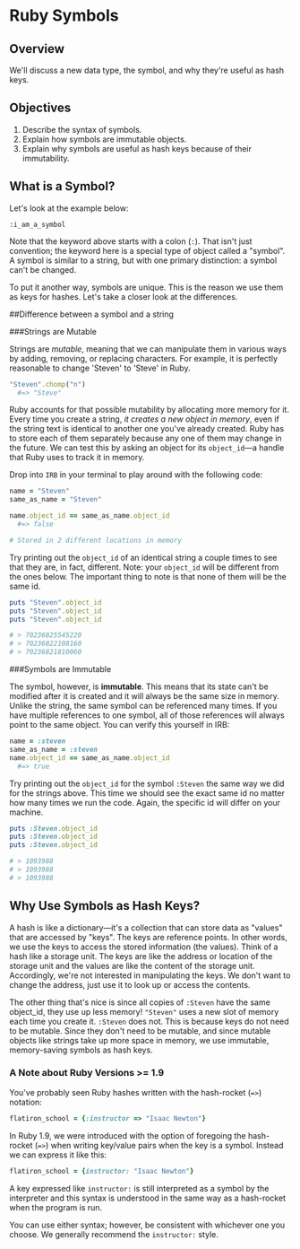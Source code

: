 # Ruby Symbols
## Overview
We'll discuss a new data type, the symbol, and why they're useful as hash keys.

## Objectives

1. Describe the syntax of symbols.
2. Explain how symbols are immutable objects.
3. Explain why symbols are useful as hash keys because of their immutability.

## What is a Symbol? 

Let's look at the example below:

```
:i_am_a_symbol
```

Note that the keyword above starts with a colon (`:`). That isn't just convention; the keyword here is a special type of object called a "symbol". A symbol is similar to a string, but with one primary distinction: a symbol can't be changed.

To put it another way, symbols are unique. This is the reason we use them as keys for hashes. Let's take a closer look at the differences.

##Difference between a symbol and a string

###Strings are Mutable

Strings are *mutable*, meaning that we can manipulate them in various ways by adding, removing, or replacing characters. For example, it is perfectly reasonable to change 'Steven' to 'Steve' in Ruby.

```ruby
"Steven".chomp("n")
  #=> "Steve"
```

Ruby accounts for that possible mutability by allocating more memory for it. Every time you create a string, *it creates a new object in memory*, even if the string text is identical to another one you've already created. Ruby has to store each of them separately because any one of them may change in the future. We can test this by asking an object for its `object_id`—a handle that Ruby uses to track it in memory. 

Drop into `IRB` in your terminal to play around with the following code:

```ruby
name = "Steven" 
same_as_name = "Steven"

name.object_id == same_as_name.object_id
  #=> false

# Stored in 2 different locations in memory
```

Try printing out the `object_id` of an identical string a couple times to see that they are, in fact, different. Note: your `object_id` will be different from the ones below. The important thing to note is that none of them will be the same id.

```ruby
puts "Steven".object_id
puts "Steven".object_id
puts "Steven".object_id

# > 70236825545220
# > 70236822108160
# > 70236821810060
```

###Symbols are Immutable

The symbol, however, is **immutable**. This means that its state can't be modified after it is created and it will always be the same size in memory. Unlike the string, the same symbol can be referenced many times. If you have multiple references to one symbol, all of those references will always point to the same object. You can verify this yourself in IRB:

``` ruby
name = :steven
same_as_name = :steven
name.object_id == same_as_name.object_id 
  #=> true
```

Try printing out the `object_id` for the symbol `:Steven` the same way we did for the strings above. This time we should see the exact same id no matter how many times we run the code. Again, the specific id will differ on your machine. 

```ruby
puts :Steven.object_id
puts :Steven.object_id
puts :Steven.object_id

# > 1093988
# > 1093988
# > 1093988
```

## Why Use Symbols as Hash Keys?

A hash is like a dictionary—it's a collection that can store data as "values" that are accessed by "keys". The keys are reference points. In other words, we use the keys to access the stored information (the values). Think of a hash like a storage unit. The keys are like the address or location of the storage unit and the values are like the content of the storage unit. Accordingly, we're not interested in manipulating the keys. We don't want to change the address, just use it to look up or access the contents. 

The other thing that's nice is since all copies of `:Steven` have the same object_id, they use up less memory! `"Steven"` uses a new slot of memory each time you create it. `:Steven` does not. This is because keys do not need to be mutable. Since they don't need to be mutable, and since mutable objects like strings take up more space in memory, we use immutable, memory-saving symbols as hash keys.

### A Note about Ruby Versions >= 1.9

You've probably seen Ruby hashes written with the hash-rocket (`=>`) notation:

```ruby
flatiron_school = {:instructor => "Isaac Newton"}
```

In Ruby 1.9, we were introduced with the option of foregoing the hash-rocket (`=>`) when writing key/value pairs when the key is a symbol. Instead we can express it like this:

```ruby
flatiron_school = {instructor: "Isaac Newton"}
```

A key expressed like `instructor:` is still interpreted as a symbol by the interpreter and this syntax is understood in the same way as a hash-rocket when the program is run.

You can use either syntax; however, be consistent with whichever one you choose. We generally recommend the `instructor:` style.
